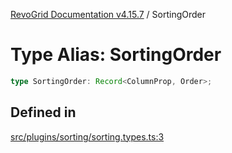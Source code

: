 [RevoGrid Documentation v4.15.7](README.md) / SortingOrder

# Type Alias: SortingOrder

```ts
type SortingOrder: Record<ColumnProp, Order>;
```

## Defined in

[src/plugins/sorting/sorting.types.ts:3](https://github.com/revolist/revogrid/blob/4b66617ba213e84ecc08d523780ce49415de163a/src/plugins/sorting/sorting.types.ts#L3)
